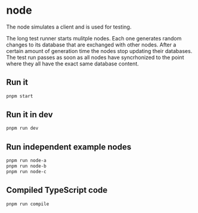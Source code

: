 # node

The node simulates a client and is used for testing.

The long test runner starts mulitple nodes. Each one generates random changes to its database that are exchanged with other nodes. After a certain amount of generation time the nodes stop updating their databases. The test run passes as soon as all nodes have syncrhonized to the point where they all have the exact same database content.


## Run it

```bash
pnpm start
```

## Run it in dev

```bash
pnpm run dev
```

## Run independent example nodes

```bash
pnpm run node-a
pnpm run node-b
pnpm run node-c
```

## Compiled TypeScript code

```bash
pnpm run compile
```